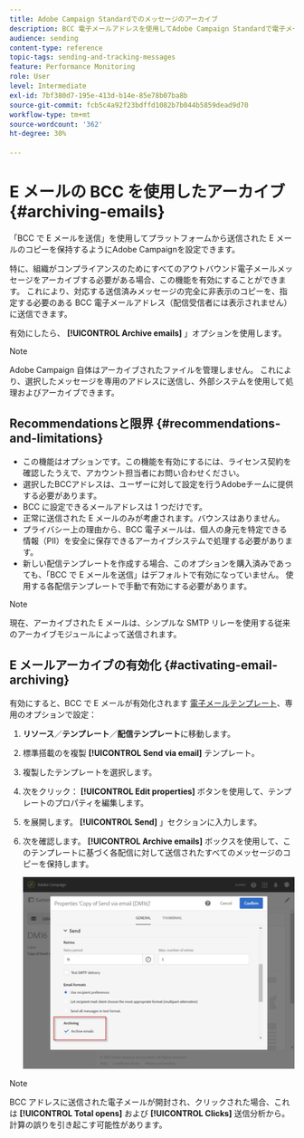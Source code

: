 ```yaml
---
title: Adobe Campaign Standardでのメッセージのアーカイブ
description: BCC 電子メールアドレスを使用してAdobe Campaign Standardで電子メールをアーカイブする方法について説明します。
audience: sending
content-type: reference
topic-tags: sending-and-tracking-messages
feature: Performance Monitoring
role: User
level: Intermediate
exl-id: 7bf380d7-195e-413d-b14e-85e78b07ba8b
source-git-commit: fcb5c4a92f23bdffd1082b7b044b5859dead9d70
workflow-type: tm+mt
source-wordcount: '362'
ht-degree: 30%

---
```


# E メールの BCC を使用したアーカイブ{#archiving-emails}

「BCC で E メールを送信」を使用してプラットフォームから送信された E メールのコピーを保持するようにAdobe Campaignを設定できます。

特に、組織がコンプライアンスのためにすべてのアウトバウンド電子メールメッセージをアーカイブする必要がある場合、この機能を有効にすることができます。 これにより、対応する送信済みメッセージの完全に非表示のコピーを、指定する必要のある BCC 電子メールアドレス（配信受信者には表示されません）に送信できます。

有効にしたら、 **[!UICONTROL Archive emails]** 」オプションを使用します。

>[!NOTE]
>
>Adobe Campaign 自体はアーカイブされたファイルを管理しません。 これにより、選択したメッセージを専用のアドレスに送信し、外部システムを使用して処理およびアーカイブできます。

## Recommendationsと限界 {#recommendations-and-limitations}

* この機能はオプションです。この機能を有効にするには、ライセンス契約を確認したうえで、アカウント担当者にお問い合わせください。
* 選択したBCCアドレスは、ユーザーに対して設定を行うAdobeチームに提供する必要があります。
* BCC に設定できるメールアドレスは 1 つだけです。
* 正常に送信された E メールのみが考慮されます。バウンスはありません。
* プライバシー上の理由から、BCC 電子メールは、個人の身元を特定できる情報（PII）を安全に保存できるアーカイブシステムで処理する必要があります。
* 新しい配信テンプレートを作成する場合、このオプションを購入済みであっても、「BCC で E メールを送信」はデフォルトで有効になっていません。 使用する各配信テンプレートで手動で有効にする必要があります。

>[!NOTE]
>
>現在、アーカイブされた E メールは、シンプルな SMTP リレーを使用する従来のアーカイブモジュールによって送信されます。

## E メールアーカイブの有効化 {#activating-email-archiving}

有効にすると、BCC で E メールが有効化されます [電子メールテンプレート](../../start/using/marketing-activity-templates.md)、専用のオプションで設定：

1. **リソース**／**テンプレート**／**配信テンプレート**&#x200B;に移動します。
1. 標準搭載のを複製 **[!UICONTROL Send via email]** テンプレート。
1. 複製したテンプレートを選択します。
1. 次をクリック： **[!UICONTROL Edit properties]** ボタンを使用して、テンプレートのプロパティを編集します。
1. を展開します。 **[!UICONTROL Send]** 」セクションに入力します。
1. 次を確認します。 **[!UICONTROL Archive emails]** ボックスを使用して、このテンプレートに基づく各配信に対して送信されたすべてのメッセージのコピーを保持します。

   ![](assets/email_archiving.png)

>[!NOTE]
>
>BCC アドレスに送信された電子メールが開封され、クリックされた場合、これは **[!UICONTROL Total opens]** および **[!UICONTROL Clicks]** 送信分析から。計算の誤りを引き起こす可能性があります。

